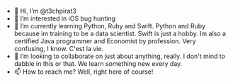 - 👋 Hi, I’m @t3chpirat3
- 👀 I’m interested in iOS bug hunting
- 🌱 I’m currently learning Python, Ruby and Swift. Python and Ruby because im training to be a data scientist. Swift is just a hobby. Im also a certified Java programmer and Economist by profession. Very confusing, I know. C'est la vie.
- 💞️ I’m looking to collaborate on just about anything, really. I don't mind to dabble in this or that. We learn something new every day.
- 📫 How to reach me? Well, right here of course!

<!---
t3chpirat3/t3chpirat3 is a ✨ special ✨ repository because its `README.md` (this file) appears on your GitHub profile.
You can click the Preview link to take a look at your changes.
--->

